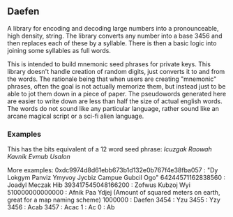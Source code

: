 Daefen
------

A library for encoding and decoding large numbers into a pronounceable, high density, string. The library converts any number into a base 3456 and then replaces each of these by a syllable. There is then a basic logic into joining some syllables as full words.  

This is intended to build mnemonic seed phrases for private keys. This library doesn't handle creation of random digits, just converts it to and from the words. The rationale being that when users are creating "mnemonic" phrases, often the goal is not actually memorize them, but instead just to be able to jot them down in a piece of paper. The pseudowords generated here are easier to write down are less than half the size of actual english words. The words do not sound like any particular language, rather sound like an arcane magical script or a sci-fi alien language.

### Examples

This has the bits equivalent of a 12 word seed phrase:
*Icuzgak Raowah Kavnik Evmub Usalon*

More examples:
0xdc9974d8d61ebb673b1d132e0b767f4e38fba057 : "Dy Lokgym Panviz Ymyvoy Jycbiz Campue Gubcil Ogo"
64244571162838560 : Joadyl Meczak Hib
393417545048166200 : Zofwus Kubzoj Wyi
510000000000000 : Afnik Paa Ydjej (Amount of squared meters on earth, great for a map naming scheme)
1000000 : Daefen 
3454 : Yzu
3455 : Yzy
3456 : Acab
3457 : Acac
1 : Ac
0 : Ab